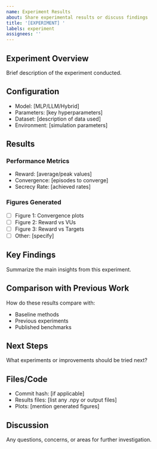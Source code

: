 ```yaml
---
name: Experiment Results
about: Share experimental results or discuss findings
title: '[EXPERIMENT] '
labels: experiment
assignees: ''
---
```


## Experiment Overview
Brief description of the experiment conducted.

## Configuration
- Model: [MLP/LLM/Hybrid]
- Parameters: [key hyperparameters]
- Dataset: [description of data used]
- Environment: [simulation parameters]

## Results
### Performance Metrics
- Reward: [average/peak values]
- Convergence: [episodes to converge]
- Secrecy Rate: [achieved rates]

### Figures Generated
- [ ] Figure 1: Convergence plots
- [ ] Figure 2: Reward vs VUs
- [ ] Figure 3: Reward vs Targets
- [ ] Other: [specify]

## Key Findings
Summarize the main insights from this experiment.

## Comparison with Previous Work
How do these results compare with:
- Baseline methods
- Previous experiments
- Published benchmarks

## Next Steps
What experiments or improvements should be tried next?

## Files/Code
- Commit hash: [if applicable]
- Results files: [list any .npy or output files]
- Plots: [mention generated figures]

## Discussion
Any questions, concerns, or areas for further investigation.
